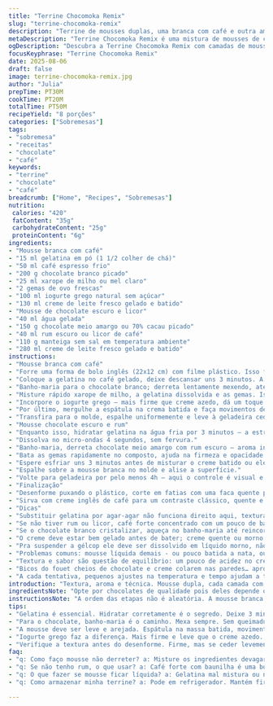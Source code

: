 ```yaml
---
title: "Terrine Chocomoka Remix"
slug: "terrine-chocomoka-remix"
description: "Terrine de mousses duplas, uma branca com café e outra amarga com licor de café. Gélatinas hidratadas e dissolvidas rapidamente pra não embolotar, chocolate derretido no ponto, técnica de incorporar cremes delicada pra textura leve. Substituições práticas: creme azedo por iogurte grego sem açúcar; licor de café por rum escuro. Camadas firmes mas macias, perfeito pra fatiar. Refrigeração longa e dependente do toque, não só relógio. Tradição francesa com pitadas brasileiras, fácil e flexível, sem glúten e sem nozes. Presença marcante do café em cada mordida, aroma gostoso que envolve a cozinha."
metaDescription: "Terrine Chocomoka Remix é uma mistura de mousses de café e chocolate, aromas marcantes e textura leve. Uma experiência gourmet em casa."
ogDescription: "Descubra a Terrine Chocomoka Remix com camadas de mousse de café e chocolate, um deleite que surpreende paladares."
focusKeyphrase: "Terrine Chocomoka Remix"
date: 2025-08-06
draft: false
image: terrine-chocomoka-remix.jpg
author: "Julia"
prepTime: PT30M
cookTime: PT20M
totalTime: PT50M
recipeYield: "8 porções"
categories: ["Sobremesas"]
tags:
- "sobremesa"
- "receitas"
- "chocolate"
- "café"
keywords:
- "terrine"
- "chocolate"
- "café"
breadcrumb: ["Home", "Recipes", "Sobremesas"]
nutrition: 
 calories: "420"
 fatContent: "35g"
 carbohydrateContent: "25g"
 proteinContent: "6g"
ingredients:
- "Mousse branca com café"
- "15 ml gelatina em pó (1 1/2 colher de chá)"
- "50 ml café espresso frio"
- "200 g chocolate branco picado"
- "25 ml xarope de milho ou mel claro"
- "2 gemas de ovo frescas"
- "100 ml iogurte grego natural sem açúcar"
- "130 ml creme de leite fresco gelado e batido"
- "Mousse de chocolate escuro e licor"
- "40 ml água gelada"
- "150 g chocolate meio amargo ou 70% cacau picado"
- "40 ml rum escuro ou licor de café"
- "110 g manteiga sem sal em temperatura ambiente"
- "280 ml creme de leite fresco gelado e batido"
instructions:
- "Mousse branca com café"
- "Forre uma forma de bolo inglês (22x12 cm) com filme plástico. Isso facilita tirar a terrine depois, não pule essa etapa, evita desastre."
- "Coloque a gelatina no café gelado, deixe descansar uns 3 minutos. A gelatina deve hidratar e ficar firme tipo gelinho. Aqueça no micro-ondas 5 segundos só pra dissolver, sem deixar ferver, nesse ponto está lisa e brilhante, sem grumo. Se ferver, perde a força."
- "Banho-maria para o chocolate branco; derreta lentamente mexendo, até ficar glossy, sem resquício branco. Tire do fogo."
- "Misture rápido xarope de milho, a gelatina dissolvida e as gemas. Isso vai garantir que cozinha suavemente no calor residual, nada de ovo coalhado. Bata com fouet para ficar homogêneo."
- "Incorpore o iogurte grego – mais firme que creme azedo, dá um toque de acidez sem pesar."
- "Por último, mergulhe a espátula na crema batida e faça movimentos delicados de baixo pra cima para evitar perder ar. Essa suavidade é o segredo para mousse leve."
- "Transfira para o molde, espalhe uniformemente e leve à geladeira cedo, pelo menos 1h30. Toque firme, mas não dura demais."
- "Mousse chocolate escuro e rum"
- "Enquanto isso, hidratar gelatina na água fria por 3 minutos – a estrutura do chocolate amargo quer gelatina com calma pra dar firmeza."
- "Dissolva no micro-ondas 4 segundos, sem fervura."
- "Banho-maria, derreta chocolate meio amargo com rum escuro – aroma intenso, quase perfumado. Mexer até mistura ficar brilhante. Fora do fogo, incorpore manteiga para dar textura aveludada. A manteiga deve estar amolecida, sem derreter demais pra não separar."
- "Bata as gemas rapidamente no composto, ajuda na firmeza e opacidade da mousse."
- "Espere esfriar uns 3 minutos antes de misturar o creme batido ou ele derrete tudo. Incorpore com cuidado batendo suavemente pra não perder volume."
- "Espalhe sobre a mousse branca no molde e alise a superfície."
- "Volte para geladeira por pelo menos 4h – aqui o controle é visual e tátil, a terrine deve estar firme nas bordas e levemente macia no centro ao toque do dedo."
- "Finalização"
- "Desenforme puxando o plástico, corte em fatias com uma faca quente pra não quebrar – passar a faca na água quente e secar antes de cada corte."
- "Sirva com creme inglês de café para um contraste clássico, quente e doce."
- "Dicas"
- "Substituir gelatina por agar-agar não funciona direito aqui, textura vira gelatina firme demais, perde cremosidade."
- "Se não tiver rum ou licor, café forte concentrado com um pouco de baunilha substitui, aroma não igual, mas agradáve"
- "Se o chocolate branco cristalizar, aqueça no banho-maria até reincorporar — evite microondas direto demais pra não queimá-lo."
- "O creme deve estar bem gelado antes de bater; creme quente ou morno não segura o ar e compromet triste o volume da mousse."
- "Pra suspender a gélcop ele deve ser dissolvido em líquido morno, não quente, ou perde propriedades."
- "Problemas comuns: mousse líquida demais - ou pouco batida a nata, ou gelatina mal incorporada. Firmeza vem do tempo em geladeira e material usado – formas muito largas podem prejudicar."
- "Textura e sabor são questão de equilíbrio: um pouco de acidez no creme branco da complexidade. Rum na creme escuro traz leve picância, roubo antigo de um amigo das Minas."
- "Bicos do fouet cheios de chocolate e creme colarem nas paredes… aproveite pra lamber, na cozinha não se joga fora nem migalha."
- "A cada tentativa, pequenos ajustes na temperatura e tempo ajudam a transmitir um equilíbrio — na prática aprender a ver e sentir a terrine é o que manda."
introduction: "Textura, aroma e técnica. Mousse dupla, cada camada com seu encontro de sabores fortes como café e chocolate, mas com leveza que surpreende. A gelatina precisa da atenção pra hidratar e dissolver no ponto certo, erro aqui estraga tudo. Experimentações revelaram que um toque de iogurte grego traz frescor e um resultado menos pesado que o creme azedo convencional. Já o rum proporciona uma profundidade aromática sem invadir o paladar. Combinado à textura dos chocolates derretidos no banho-maria, o choque quente-frio durante a montagem é fundamental. Aprendi ao longo das temporadas que a terrine agradece tempo e paciência pra firmar bem, uma arte que vai muito além do relógio."
ingredientsNote: "Opte por chocolates de qualidade pois deles depende o aroma e a textura. Para substituir o creme azedo, o iogurte grego natural é uma das melhores opções, adiciona acidez leve e frescor sem pesar. O xarope de milho pode ser trocado por mel claro, isso muda pouco a textura e traz nota adocicada natural. A gelatina em pó deve ser de boa procedência; hidratação e dissolução são etapas que não podem ser puladas ou ignoradas para evitar granulações e garantir estabilidade. A manteiga no chocolate amargo deve estar levemente em temperatura ambiente para que incorpore sem formar grumos. Creme de leite fresco deve estar bem gelado antes de bater; caso esteja perto do ponto de manteiga, perde o ar ao bater. No lugar do rum, uma mistura de café espresso concentrado com essência de baunilha pode ser uma saída prática em casa."
instructionsNote: "A ordem das etapas não é aleatória. A mousse branca precisa estar na geladeira enquanto a escura é preparada para evitar dissolução e mistura indesejada dos sabores e texturas. No banho-maria, o réchaud deve estar com chama moderada para evitar aquecimento abrupto que queima o chocolate. O movimento constante com fouet ajuda a homogeneizar as misturas. O momento certo de acrescentar o creme batido é quando a base de chocolate não estiver quente, senão derrete e perde o ar fundamental para a leveza da mousse. Na montagem, envolva o molde com filme para garantir que a terrine saia inteira. A textura para desenformar é reconhecida ao tato: firme, mas cede um pouco sob leve pressão. Faca aquecida e seca é essencial pra cortar fatias limpas. Não confie só no tempo de geladeira, sempre avalie visual e tátilmente."
tips:
- "Gelatina é essencial. Hidratar corretamente é o segredo. Deixe 3 minutos em líquido. Depois vá ao micro-ondas sem deixar ferver. Se ferver, tchau força. No molde, certifique-se que está bem disposta."
- "Para o chocolate, banho-maria é o caminho. Mexa sempre. Sem queimaduras. Manter temperatura constante ajuda. Se aparecer resíduo branco, seu chocolate tá queimando. O brilho é o que você quer. Chocolate gourmet vale a pena."
- "A mousse deve ser leve e arejada. Espátula na massa batida, movimentos suaves. Não bata demais. Incorpore suavemente. Se perder volume, a tragédia acontece. Cuidado com creme quente, ele deve estar bem gelado antes."
- "Iogurte grego faz a diferença. Mais firme e leve que o creme azedo. Substituição prática. Xarope de milho é adaptável, mel claro funciona bem. Mudança sutil no sabor mas não compromete a textura."
- "Verifique a textura antes do desenforme. Firme, mas se ceder levemente ao toque, é hora de cortar. Uma faca quente é ideal. Evita migalhas desnecessárias e cortes imperfeitos. Tenha sempre uma água quente à mão."
faq:
- "q: Como faço mousse não derreter? a: Misture os ingredientes devagar. Se mistura tudo rápido, perde ar. Gelatina bem hidratada. Creme deve estar gelado. Sem calor excessivo."
- "q: Se não tenho rum, o que usar? a: Café forte com baunilha é uma boa alternativa. Mudança no sabor. Mas traz aroma agradável. Use espresso com essência."
- "q: O que fazer se mousse ficar líquida? a: Gelatina mal mistura ou nata pouco batida. Certifique-se que gelatina está bem dissolvida. Tempo gelando é crucial, não acelere."
- "q: Como armazenar minha terrine? a: Pode em refrigerador. Mantém firmeza. Para mais tempo, freezer pode ajudar. Descongele antes de servir. Nunca deixe à temperatura ambiente."

---
```

